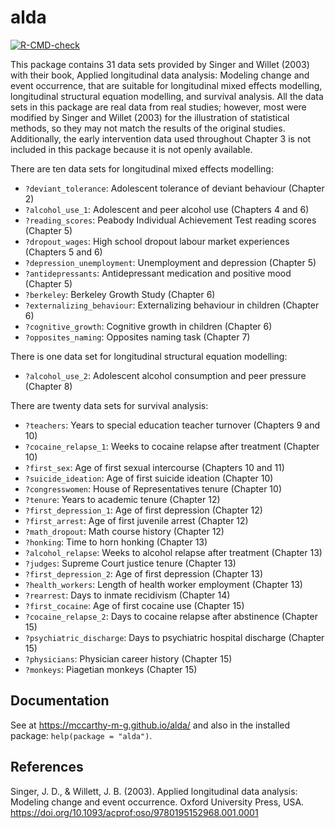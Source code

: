 # alda

<!-- badges: start -->
[![R-CMD-check](https://github.com/mccarthy-m-g/alda/actions/workflows/R-CMD-check.yaml/badge.svg)](https://github.com/mccarthy-m-g/alda/actions/workflows/R-CMD-check.yaml)
<!-- badges: end -->
  
This package contains 31 data sets provided by Singer and Willet (2003) with their book, Applied longitudinal data analysis: Modeling change and event occurrence, that are suitable for longitudinal mixed effects modelling, longitudinal structural equation modelling, and survival analysis. All the data sets in this package are real data from real studies; however, most were modified by Singer and Willet (2003) for the illustration of statistical methods, so they may not match the results of the original studies. Additionally, the early intervention data used throughout Chapter 3 is not included in this package because it is not openly available.

There are ten data sets for longitudinal mixed effects modelling:

- `?deviant_tolerance`: Adolescent tolerance of deviant behaviour (Chapter 2)
- `?alcohol_use_1`: Adolescent and peer alcohol use (Chapters 4 and 6)
- `?reading_scores`: Peabody Individual Achievement Test reading scores (Chapter 5)
- `?dropout_wages`: High school dropout labour market experiences (Chapters 5 and 6)
- `?depression_unemployment`: Unemployment and depression (Chapter 5)
- `?antidepressants`: Antidepressant medication and positive mood (Chapter 5)
- `?berkeley`: Berkeley Growth Study (Chapter 6)
- `?externalizing_behaviour`: Externalizing behaviour in children (Chapter 6)
- `?cognitive_growth`: Cognitive growth in children (Chapter 6)
- `?opposites_naming`: Opposites naming task (Chapter 7)

There is one data set for longitudinal structural equation modelling:

- `?alcohol_use_2`: Adolescent alcohol consumption and peer pressure (Chapter 8)

There are twenty data sets for survival analysis:

- `?teachers`: Years to special education teacher turnover (Chapters 9 and 10)
- `?cocaine_relapse_1`: Weeks to cocaine relapse after treatment (Chapter 10)
- `?first_sex`: Age of first sexual intercourse (Chapters 10 and 11)
- `?suicide_ideation`: Age of first suicide ideation (Chapter 10)
- `?congresswomen`: House of Representatives tenure (Chapter 10)
- `?tenure`: Years to academic tenure (Chapter 12)
- `?first_depression_1`: Age of first depression (Chapter 12)
- `?first_arrest`: Age of first juvenile arrest (Chapter 12)
- `?math_dropout`: Math course history (Chapter 12)
- `?honking`: Time to horn honking (Chapter 13)
- `?alcohol_relapse`: Weeks to alcohol relapse after treatment (Chapter 13)
- `?judges`: Supreme Court justice tenure (Chapter 13)
- `?first_depression_2`: Age of first depression (Chapter 13)
- `?health_workers`: Length of health worker employment (Chapter 13)
- `?rearrest`: Days to inmate recidivism (Chapter 14)
- `?first_cocaine`: Age of first cocaine use (Chapter 15)
- `?cocaine_relapse_2`: Days to cocaine relapse after abstinence (Chapter 15)
- `?psychiatric_discharge`: Days to psychiatric hospital discharge (Chapter 15)
- `?physicians`: Physician career history (Chapter 15)
- `?monkeys`: Piagetian monkeys (Chapter 15)

## Documentation

See at <https://mccarthy-m-g.github.io/alda/> and also in the installed package: `help(package = "alda")`.

## References

Singer, J. D., & Willett, J. B. (2003). Applied longitudinal data analysis: Modeling change and event occurrence. Oxford University Press, USA. <https://doi.org/10.1093/acprof:oso/9780195152968.001.0001>
